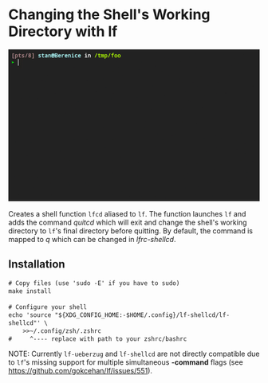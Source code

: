 # Changing the Shell's Working Directory with **lf**

![](demo.gif)

Creates a shell function `lfcd` aliased to `lf`. The function launches `lf` and
adds the command *quitcd* which will exit and change the shell's working
directory to `lf`'s final directory before quitting. By default, the command is
mapped to *q* which can be changed in *lfrc-shellcd*.

## Installation

```
# Copy files (use 'sudo -E' if you have to sudo)
make install

# Configure your shell
echo 'source "${XDG_CONFIG_HOME:-$HOME/.config}/lf-shellcd/lf-shellcd"' \
    >>~/.config/zsh/.zshrc
#     ^---- replace with path to your zshrc/bashrc
```

NOTE: Currently `lf-ueberzug` and `lf-shellcd` are not directly compatible due
to `lf`'s missing support for multiple simultaneous **-command** flags (see
https://github.com/gokcehan/lf/issues/551).

<!--
COMBAK: 'https://github.com/gokcehan/lf/issues/551' to resolve.
If you've installed `lf-ueberzug` and want image previews by default when
running `lf` from your shell with the above setup use `lf-ueberzug` in line
4 of *lf-shellcd* (instead of `lf`):

```
# ...
	lf-ueberzug -last-dir-path "$LF_SHELLCD_TEMPDIR/lastdir" \
# ...
```
-->
